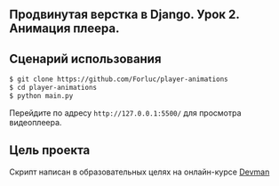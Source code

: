 ## Продвинутая верстка в Django. Урок 2. Анимация плеера.
## Сценарий использования
```bash
$ git clone https://github.com/Forluc/player-animations
$ cd player-animations
$ python main.py
```
Перейдите по адресу `http://127.0.0.1:5500/` для просмотра видеоплеера.
## Цель проекта
Скрипт написан в образовательных целях на онлайн-курсе [Devman](https://dvmn.org/)
